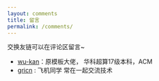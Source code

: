 ```yaml
---
layout: comments
title: 留言
permalink: /comments/
---
```


交换友链可以在评论区留言~

- [wu-kan](https://wu-kan.cn/)：原模板大佬， 华科超算17级本科，ACM
- [gricn](https://gricn.github.io/) : 飞机同学 常在一起交流技术  
